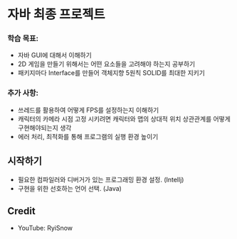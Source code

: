 # 자바 최종 프로젝트

### 학습 목표:
- 자바 GUI에 대해서 이해하기
- 2D 게임을 만들기 위해서는 어떤 요소들을 고려해야 하는지 공부하기
- 패키지마다 Interface를 만들어 객체지향 5원칙 SOLID를 최대한 지키기

### 추가 사항:
- 쓰레드를 활용하여 어떻게 FPS를 설정하는지 이해하기
- 캐릭터의 카메라 시점 고정 시키려면 캐릭터와 맵의 상대적 위치 상관관계를 어떻게 구현해야되는지 생각
- 에러 처리, 최적화를 통해 프로그램의 실행 환경 높이기

## 시작하기
- 필요한 컴파일러와 디버거가 있는 프로그래밍 환경 설정. (Intellj)
- 구현을 위한 선호하는 언어 선택. (Java)

## Credit
- YouTube: RyiSnow
